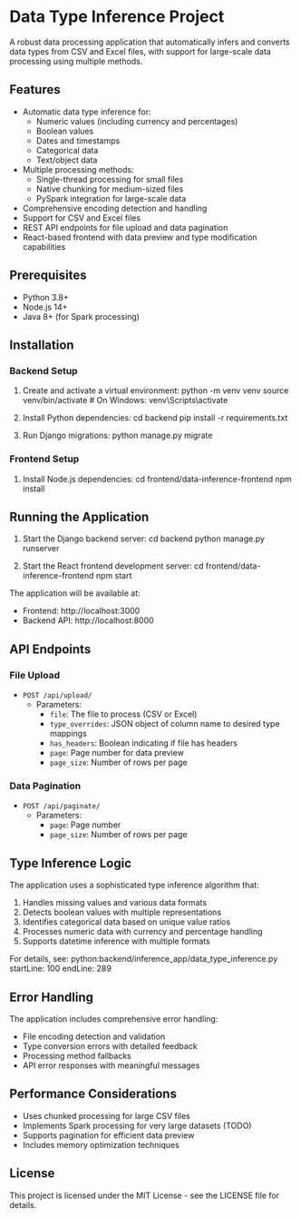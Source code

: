 # Data Type Inference Project

A robust data processing application that automatically infers and converts data types from CSV and Excel files, with support for large-scale data processing using multiple methods.

## Features

- Automatic data type inference for:
  - Numeric values (including currency and percentages)
  - Boolean values
  - Dates and timestamps
  - Categorical data
  - Text/object data
- Multiple processing methods:
  - Single-thread processing for small files
  - Native chunking for medium-sized files
  - PySpark integration for large-scale data
- Comprehensive encoding detection and handling
- Support for CSV and Excel files
- REST API endpoints for file upload and data pagination
- React-based frontend with data preview and type modification capabilities

## Prerequisites

- Python 3.8+
- Node.js 14+
- Java 8+ (for Spark processing)

## Installation

### Backend Setup

1. Create and activate a virtual environment:
   python -m venv venv
   source venv/bin/activate # On Windows: venv\Scripts\activate

2. Install Python dependencies:
   cd backend
   pip install -r requirements.txt

3. Run Django migrations:
   python manage.py migrate

### Frontend Setup

1. Install Node.js dependencies:
   cd frontend/data-inference-frontend
   npm install

## Running the Application

1. Start the Django backend server:
   cd backend
   python manage.py runserver

2. Start the React frontend development server:
   cd frontend/data-inference-frontend
   npm start

The application will be available at:

- Frontend: http://localhost:3000
- Backend API: http://localhost:8000

## API Endpoints

### File Upload

- `POST /api/upload/`
  - Parameters:
    - `file`: The file to process (CSV or Excel)
    - `type_overrides`: JSON object of column name to desired type mappings
    - `has_headers`: Boolean indicating if file has headers
    - `page`: Page number for data preview
    - `page_size`: Number of rows per page

### Data Pagination

- `POST /api/paginate/`
  - Parameters:
    - `page`: Page number
    - `page_size`: Number of rows per page

## Type Inference Logic

The application uses a sophisticated type inference algorithm that:

1. Handles missing values and various data formats
2. Detects boolean values with multiple representations
3. Identifies categorical data based on unique value ratios
4. Processes numeric data with currency and percentage handling
5. Supports datetime inference with multiple formats

For details, see:
python:backend/inference_app/data_type_inference.py
startLine: 100
endLine: 289

## Error Handling

The application includes comprehensive error handling:

- File encoding detection and validation
- Type conversion errors with detailed feedback
- Processing method fallbacks
- API error responses with meaningful messages

## Performance Considerations

- Uses chunked processing for large CSV files
- Implements Spark processing for very large datasets (TODO)
- Supports pagination for efficient data preview
- Includes memory optimization techniques

## License

This project is licensed under the MIT License - see the LICENSE file for details.
